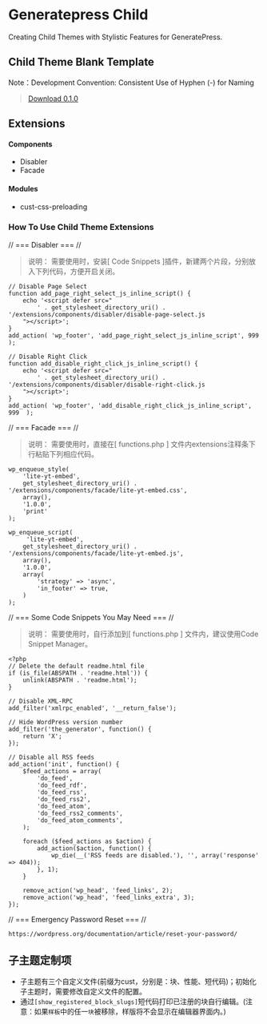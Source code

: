 # Generatepress Child
Creating Child Themes with Stylistic Features for GeneratePress.

## Child Theme Blank Template
Note：Development Convention: Consistent Use of Hyphen (-) for Naming
> [Download 0.1.0](https://github.com/roambiz/generatepress-child/releases/tag/0.1.0)

## Extensions

#### Components
- Disabler
- Facade
#### Modules
- cust-css-preloading

<!-- ---------- ---------- 我是分割线 ---------- ---------- -->

### How To Use Child Theme Extensions

// === Disabler === //
>说明：
>需要使用时，安装[ Code Snippets ]插件，新建两个片段，分别放入下列代码，方便开启关闭。
```
// Disable Page Select
function add_page_right_select_js_inline_script() {
	echo '<script defer src="
		' . get_stylesheet_directory_uri() . '/extensions/components/disabler/disable-page-select.js
	"></script>';
}
add_action( 'wp_footer', 'add_page_right_select_js_inline_script', 999  );

// Disable Right Click
function add_disable_right_click_js_inline_script() {
	echo '<script defer src="
		' . get_stylesheet_directory_uri() . '/extensions/components/disabler/disable-right-click.js
	"></script>';
}
add_action( 'wp_footer', 'add_disable_right_click_js_inline_script', 999  );
```

// === Facade === //
>说明：
>需要使用时，直接在[ functions.php ] 文件内extensions注释条下行粘贴下列相应代码。
```
wp_enqueue_style(  
	'lite-yt-embed', 
	get_stylesheet_directory_uri() . '/extensions/components/facade/lite-yt-embed.css', 
	array(), 
	'1.0.0', 
	'print' 
);

wp_enqueue_script(
	 'lite-yt-embed', 
	get_stylesheet_directory_uri() . '/extensions/components/facade/lite-yt-embed.js', 
	array(), 
	'1.0.0', 
	array(
		'strategy' => 'async',
		'in_footer' => true,
	) 
);
```

// === Some Code Snippets You May Need === //
>说明：
>需要使用时，自行添加到[ functions.php ] 文件内，建议使用Code Snippet Manager。
```
<?php
// Delete the default readme.html file
if (is_file(ABSPATH . 'readme.html')) {
    unlink(ABSPATH . 'readme.html');
}

// Disable XML-RPC
add_filter('xmlrpc_enabled', '__return_false');

// Hide WordPress version number
add_filter('the_generator', function() {
    return 'X';
});

// Disable all RSS feeds
add_action('init', function() {
    $feed_actions = array(
        'do_feed',
        'do_feed_rdf',
        'do_feed_rss',
        'do_feed_rss2',
        'do_feed_atom',
        'do_feed_rss2_comments',
        'do_feed_atom_comments',
    );

    foreach ($feed_actions as $action) {
        add_action($action, function() {
            wp_die(__('RSS feeds are disabled.'), '', array('response' => 404));
        }, 1);
    }

    remove_action('wp_head', 'feed_links', 2);
    remove_action('wp_head', 'feed_links_extra', 3);
});
```
// === Emergency Password Reset === //
```
https://wordpress.org/documentation/article/reset-your-password/
```
## 子主题定制项

- 子主题有三个自定义文件(前缀为cust，分别是：块、性能、短代码)；初始化子主题时，需要修改自定义文件的配置。
- 通过`[show_registered_block_slugs]`短代码打印已注册的块自行编辑。(注意：如果`样板`中的任一`块`被移除，样版将不会显示在编辑器界面内。)
